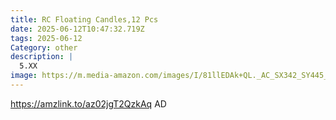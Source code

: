 ```yaml
---
title: RC Floating Candles,12 Pcs
date: 2025-06-12T10:47:32.719Z
tags: 2025-06-12
Category: other
description: |
  5.XX
image: https://m.media-amazon.com/images/I/81llEDAk+QL._AC_SX342_SY445_.jpg
---
```

https://amzlink.to/az02jgT2QzkAq    AD